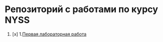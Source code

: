 # Репозиторий с работами по курсу NYSS
1. [x] 1.[Первая лабораторная работа](https://github.com/GonarchX/kotlin-course/tree/master/1-lab)